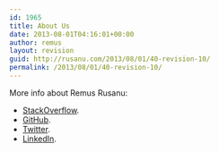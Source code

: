 ```yaml
---
id: 1965
title: About Us
date: 2013-08-01T04:16:01+00:00
author: remus
layout: revision
guid: http://rusanu.com/2013/08/01/40-revision-10/
permalink: /2013/08/01/40-revision-10/
---
```

More info about Remus Rusanu:

  * [StackOverflow](http://stackoverflow.com/users/105929/remus-rusanu).
  * [GitHub](https://github.com/rusanu).
  * [Twitter](https://twitter.com/rusanu).
  * [LinkedIn](http://www.linkedin.com/in/remusrusanu).